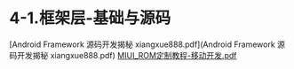 # 4-1.框架层-基础与源码


[Android Framework 源码开发揭秘 xiangxue888.pdf](Android Framework 源码开发揭秘 xiangxue888.pdf)
[MIUI_ROM定制教程-移动开发.pdf](MIUI_ROM定制教程-移动开发.pdf)